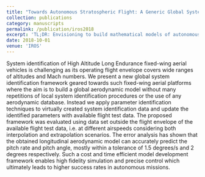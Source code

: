 ```yaml
---
title: "Towards Autonomous Stratospheric Flight: A Generic Global System Identification Framework for Fixed-Wing Platforms"
collection: publications
category: manuscripts
permalink: /publication/iros2018
excerpt: 'TL;DR: Envisioning to build mathematical models of autonomous stratospheric flight.'
date: 2018-10-01
venue: 'IROS'
---
```


System identification of High Altitude Long Endurance fixed-wing aerial vehicles is challenging as its operating flight envelope covers wide ranges of altitudes and Mach numbers. We present a new global system identification framework geared towards such fixed-wing aerial platforms where the aim is to build a global aerodynamic model without many repetitions of local system identification procedures or the use of any aerodynamic database. Instead we apply parameter identification techniques to virtually created system identification data and update the identified parameters with available flight test data. The proposed framework was evaluated using data set outside the flight envelope of the available flight test data, i.e. at different airspeeds considering both interpolation and extrapolation scenarios. The error analysis has shown that the obtained longitudinal aerodynamic model can accurately predict the pitch rate and pitch angle, mostly within a tolerance of 1.5 degrees/s and 2 degrees respectively. Such a cost and time efficient model development framework enables high fidelity simulation and precise control which ultimately leads to higher success rates in autonomous missions.
